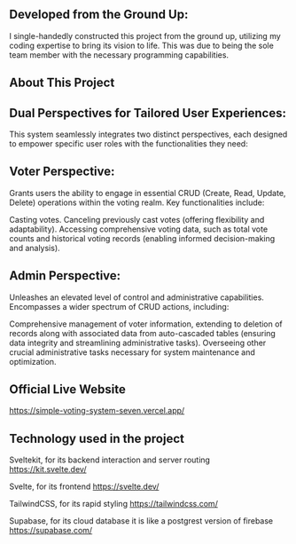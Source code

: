 
## Developed from the Ground Up:
I single-handedly constructed this project from the ground up, utilizing my coding expertise to bring its vision to life. This was due to being the sole team member with the necessary programming capabilities.


## About This Project

## Dual Perspectives for Tailored User Experiences:

This system seamlessly integrates two distinct perspectives, each designed to empower specific user roles with the functionalities they need:

## Voter Perspective:

Grants users the ability to engage in essential CRUD (Create, Read, Update, Delete) operations within the voting realm.
Key functionalities include:

Casting votes.
Canceling previously cast votes (offering flexibility and adaptability).
Accessing comprehensive voting data, such as total vote counts and historical voting records (enabling informed decision-making and analysis).

## Admin Perspective:

Unleashes an elevated level of control and administrative capabilities.
Encompasses a wider spectrum of CRUD actions, including:

Comprehensive management of voter information, extending to deletion of records along with associated data from auto-cascaded tables (ensuring data integrity and streamlining administrative tasks).
Overseeing other crucial administrative tasks necessary for system maintenance and optimization.

## Official Live Website
https://simple-voting-system-seven.vercel.app/

## Technology used in the project
Sveltekit, for its backend interaction and server routing
https://kit.svelte.dev/

Svelte, for its frontend
https://svelte.dev/

TailwindCSS, for its rapid styling
https://tailwindcss.com/

Supabase, for its cloud database it is like a postgrest version of firebase
https://supabase.com/

